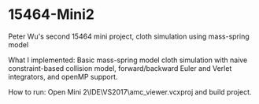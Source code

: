 # 15464-Mini2
Peter Wu's second 15464 mini project, cloth simulation using mass-spring model

What I implemented:
Basic mass-spring model cloth simulation with naive constraint-based collision model, forward/backward Euler and Verlet integrators, and openMP support.

How to run:
Open Mini 2\IDE\VS2017\amc_viewer.vcxproj and build project.
